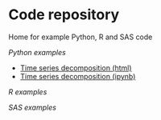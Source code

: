 # Code repository
Home for example Python, R and SAS code 

_Python examples_
- [Time series decomposition (html)](/timeseries/M3TimeSeriesDecomposition.html)
- [Time series decomposition (ipynb)](/timeseries/M3TimeSeriesDecomposition.ipynb)

_R examples_

_SAS examples_

